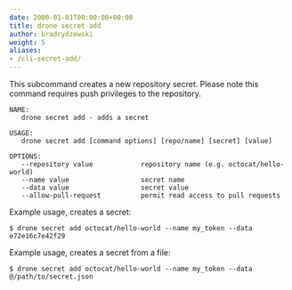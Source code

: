 ```yaml
---
date: 2000-01-01T00:00:00+00:00
title: drone secret add
author: bradrydzewski
weight: 5
aliases:
- /cli-secret-add/
---
```


This subcommand creates a new repository secret. Please note this command requires push privileges to the repository.

```
NAME:
   drone secret add - adds a secret

USAGE:
   drone secret add [command options] [repo/name] [secret] [value]

OPTIONS:
   --repository value            repository name (e.g. octocat/hello-world)
   --name value                  secret name
   --data value                  secret value
   --allow-pull-request          permit read access to pull requests
```

Example usage, creates a secret:

```
$ drone secret add octocat/hello-world --name my_token --data e72e16c7e42f29
```

Example usage, creates a secret from a file:

```
$ drone secret add octocat/hello-world --name my_token --data @/path/to/secret.json
```
